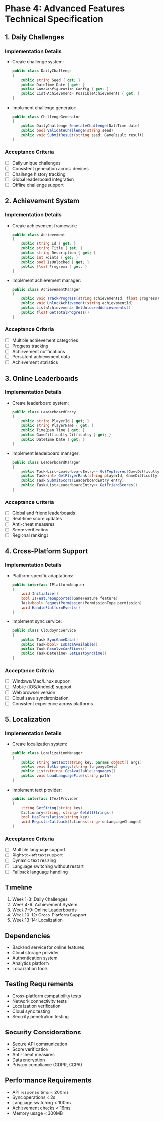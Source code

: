 # Phase 4: Advanced Features Technical Specification

## 1. Daily Challenges

### Implementation Details
- Create challenge system:
  ```csharp
  public class DailyChallenge
  {
      public string Seed { get; }
      public DateTime Date { get; }
      public GameConfiguration Config { get; }
      public List<Achievement> PossibleAchievements { get; }
  }
  ```
- Implement challenge generator:
  ```csharp
  public class ChallengeGenerator
  {
      public DailyChallenge GenerateChallenge(DateTime date)
      public bool ValidateChallenge(string seed)
      public void SubmitResult(string seed, GameResult result)
  }
  ```

### Acceptance Criteria
- [ ] Daily unique challenges
- [ ] Consistent generation across devices
- [ ] Challenge history tracking
- [ ] Global leaderboard integration
- [ ] Offline challenge support

## 2. Achievement System

### Implementation Details
- Create achievement framework:
  ```csharp
  public class Achievement
  {
      public string Id { get; }
      public string Title { get; }
      public string Description { get; }
      public int Points { get; }
      public bool IsUnlocked { get; }
      public float Progress { get; }
  }
  ```
- Implement achievement manager:
  ```csharp
  public class AchievementManager
  {
      public void TrackProgress(string achievementId, float progress)
      public void UnlockAchievement(string achievementId)
      public List<Achievement> GetUnlockedAchievements()
      public float GetTotalProgress()
  }
  ```

### Acceptance Criteria
- [ ] Multiple achievement categories
- [ ] Progress tracking
- [ ] Achievement notifications
- [ ] Persistent achievement data
- [ ] Achievement statistics

## 3. Online Leaderboards

### Implementation Details
- Create leaderboard system:
  ```csharp
  public class LeaderboardEntry
  {
      public string PlayerId { get; }
      public string PlayerName { get; }
      public TimeSpan Time { get; }
      public GameDifficulty Difficulty { get; }
      public DateTime Date { get; }
  }
  ```
- Implement leaderboard manager:
  ```csharp
  public class LeaderboardManager
  {
      public Task<List<LeaderboardEntry>> GetTopScores(GameDifficulty difficulty)
      public Task<int> GetPlayerRank(string playerId, GameDifficulty difficulty)
      public Task SubmitScore(LeaderboardEntry entry)
      public Task<List<LeaderboardEntry>> GetFriendScores()
  }
  ```

### Acceptance Criteria
- [ ] Global and friend leaderboards
- [ ] Real-time score updates
- [ ] Anti-cheat measures
- [ ] Score verification
- [ ] Regional rankings

## 4. Cross-Platform Support

### Implementation Details
- Platform-specific adaptations:
  ```csharp
  public interface IPlatformAdapter
  {
      void Initialize()
      bool IsFeatureSupported(GameFeature feature)
      Task<bool> RequestPermission(PermissionType permission)
      void HandlePlatformEvents()
  }
  ```
- Implement sync service:
  ```csharp
  public class CloudSyncService
  {
      public Task SyncGameData()
      public Task<bool> IsDataAvailable()
      public Task ResolveConflicts()
      public Task<DateTime> GetLastSyncTime()
  }
  ```

### Acceptance Criteria
- [ ] Windows/Mac/Linux support
- [ ] Mobile (iOS/Android) support
- [ ] Web browser version
- [ ] Cloud save synchronization
- [ ] Consistent experience across platforms

## 5. Localization

### Implementation Details
- Create localization system:
  ```csharp
  public class LocalizationManager
  {
      public string GetText(string key, params object[] args)
      public void SetLanguage(string languageCode)
      public List<string> GetAvailableLanguages()
      public void LoadLanguageFile(string path)
  }
  ```
- Implement text provider:
  ```csharp
  public interface ITextProvider
  {
      string GetString(string key)
      Dictionary<string, string> GetAllStrings()
      bool HasTranslation(string key)
      void RegisterCallback(Action<string> onLanguageChanged)
  }
  ```

### Acceptance Criteria
- [ ] Multiple language support
- [ ] Right-to-left text support
- [ ] Dynamic text resizing
- [ ] Language switching without restart
- [ ] Fallback language handling

## Timeline
1. Week 1-3: Daily Challenges
2. Week 4-6: Achievement System
3. Week 7-9: Online Leaderboards
4. Week 10-12: Cross-Platform Support
5. Week 13-14: Localization

## Dependencies
- Backend service for online features
- Cloud storage provider
- Authentication system
- Analytics platform
- Localization tools

## Testing Requirements
- Cross-platform compatibility tests
- Network connectivity tests
- Localization verification
- Cloud sync testing
- Security penetration testing

## Security Considerations
- Secure API communication
- Score verification
- Anti-cheat measures
- Data encryption
- Privacy compliance (GDPR, CCPA)

## Performance Requirements
- API response time < 200ms
- Sync operations < 2s
- Language switching < 100ms
- Achievement checks < 16ms
- Memory usage < 300MB 
